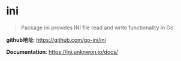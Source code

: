 # ini
> Package ini provides INI file read and write functionality in Go.

**github地址**: https://github.com/go-ini/ini

**Documentation**: https://ini.unknwon.io/docs/